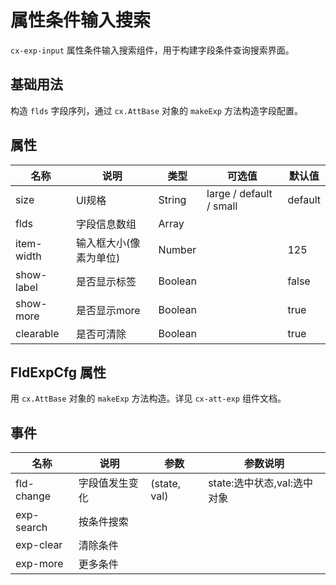 # 属性条件输入搜索

`cx-exp-input` 属性条件输入搜索组件，用于构建字段条件查询搜索界面。

## 基础用法

构造 `flds` 字段序列，通过 `cx.AttBase` 对象的 `makeExp` 方法构造字段配置。

## 属性

| 名称 | 说明 | 类型 | 可选值 | 默认值 |
| ----- | ----- | ----- | ----- | ----- |
| size | UI规格 | String | large / default / small | default |
| flds | 字段信息数组 | Array | | |
| item-width | 输入框大小(像素为单位) | Number | | 125 |
| show-label | 是否显示标签 | Boolean | | false |
| show-more | 是否显示more | Boolean | | true |
| clearable | 是否可清除 | Boolean | | true |

## FldExpCfg 属性

用 `cx.AttBase` 对象的 `makeExp` 方法构造。详见 `cx-att-exp` 组件文档。

## 事件

| 名称 | 说明 | 参数 | 参数说明 |
| ----- | ----- | ---- | ----- |
| fld-change | 字段值发生变化 | (state, val) | state:选中状态,val:选中对象 |
| exp-search | 按条件搜索 | | |
| exp-clear | 清除条件 | | |
| exp-more | 更多条件 | | |